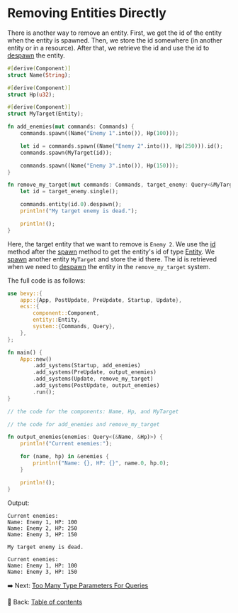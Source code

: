 # Removing Entities Directly

There is another way to remove an entity.
First, we get the id of the entity when the entity is spawned.
Then, we store the id somewhere (in another entity or in a resource).
After that, we retrieve the id and use the id to [despawn](https://docs.rs/bevy/latest/bevy/ecs/system/struct.EntityCommands.html#method.despawn) the entity.

```rust
#[derive(Component)]
struct Name(String);

#[derive(Component)]
struct Hp(u32);

#[derive(Component)]
struct MyTarget(Entity);

fn add_enemies(mut commands: Commands) {
    commands.spawn((Name("Enemy 1".into()), Hp(100)));

    let id = commands.spawn((Name("Enemy 2".into()), Hp(250))).id();
    commands.spawn(MyTarget(id));

    commands.spawn((Name("Enemy 3".into()), Hp(150)));
}

fn remove_my_target(mut commands: Commands, target_enemy: Query<&MyTarget>) {
    let id = target_enemy.single();

    commands.entity(id.0).despawn();
    println!("My target enemy is dead.");

    println!();
}
```

Here, the target entity that we want to remove is `Enemy 2`.
We use the [id](https://docs.rs/bevy/latest/bevy/ecs/system/struct.EntityCommands.html#method.id) method after the [spawn](https://docs.rs/bevy/latest/bevy/ecs/system/struct.Commands.html#method.spawn) method to get the entity's id of type [Entity](https://docs.rs/bevy/latest/bevy/ecs/entity/struct.Entity.html).
We [spawn](https://docs.rs/bevy/latest/bevy/ecs/system/struct.Commands.html#method.spawn) another entity `MyTarget` and store the id there.
The id is retrieved when we need to [despawn](https://docs.rs/bevy/latest/bevy/ecs/system/struct.EntityCommands.html#method.despawn) the entity in the `remove_my_target` system.

The full code is as follows:

```rust
use bevy::{
    app::{App, PostUpdate, PreUpdate, Startup, Update},
    ecs::{
        component::Component,
        entity::Entity,
        system::{Commands, Query},
    },
};

fn main() {
    App::new()
        .add_systems(Startup, add_enemies)
        .add_systems(PreUpdate, output_enemies)
        .add_systems(Update, remove_my_target)
        .add_systems(PostUpdate, output_enemies)
        .run();
}

// the code for the components: Name, Hp, and MyTarget

// the code for add_enemies and remove_my_target

fn output_enemies(enemies: Query<(&Name, &Hp)>) {
    println!("Current enemies:");

    for (name, hp) in &enemies {
        println!("Name: {}, HP: {}", name.0, hp.0);
    }

    println!();
}
```

Output:

```text
Current enemies:
Name: Enemy 1, HP: 100
Name: Enemy 2, HP: 250
Name: Enemy 3, HP: 150

My target enemy is dead.

Current enemies:
Name: Enemy 1, HP: 100
Name: Enemy 3, HP: 150

```

:arrow_right:  Next: [Too Many Type Parameters For Queries](./too_many_type_parameters_for_queries.md)

:blue_book: Back: [Table of contents](./../README.md)
